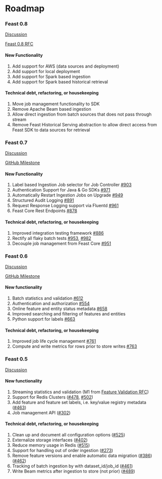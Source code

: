 # Roadmap

### Feast 0.8

[Discussion](https://github.com/feast-dev/feast/issues/1018)

[Feast 0.8 RFC](https://docs.google.com/document/d/1snRxVb8ipWZjCiLlfkR4Oc28p7Fkv_UXjvxBFWjRBj4/edit#heading=h.yvkhw2cuvx5)

#### **New Functionality**

1. Add support for AWS \(data sources and deployment\)
2. Add support for local deployment
3. Add support for Spark based ingestion
4. Add support for Spark based historical retrieval

#### **Technical debt, refactoring, or housekeeping**

1. Move job management functionality to SDK
2. Remove Apache Beam based ingestion
3. Allow direct ingestion from batch sources that does not pass through stream
4. Remove Feast Historical Serving abstraction to allow direct access from Feast SDK to data sources for retrieval

### Feast 0.7

[Discussion](https://github.com/feast-dev/feast/issues/834)

[GitHub Milestone](https://github.com/feast-dev/feast/milestone/4)

#### **New Functionality**

1. Label based Ingestion Job selector for Job Controller [\#903](https://github.com/feast-dev/feast/pull/903)
2. Authentication Support for Java & Go SDKs [\#971](https://github.com/feast-dev/feast/pull/971)
3. Automatically Restart Ingestion Jobs on Upgrade [\#949](https://github.com/feast-dev/feast/pull/949)
4. Structured Audit Logging [\#891](https://github.com/feast-dev/feast/pull/891)
5. Request Response Logging support via Fluentd [\#961](https://github.com/feast-dev/feast/pull/961)
6. Feast Core Rest Endpoints [\#878](https://github.com/feast-dev/feast/pull/878)

#### **Technical debt, refactoring, or housekeeping**

1. Improved integration testing framework [\#886](https://github.com/feast-dev/feast/pull/886)
2. Rectify all flaky batch tests [\#953](https://github.com/feast-dev/feast/pull/953), [\#982](https://github.com/feast-dev/feast/pull/982)
3. Decouple job management from Feast Core [\#951](https://github.com/feast-dev/feast/pull/951)

### Feast 0.6

[Discussion](https://github.com/feast-dev/feast/issues/767)

[GitHub Milestone](https://github.com/feast-dev/feast/milestone/3)

#### New functionality

1. Batch statistics and validation [\#612](https://github.com/feast-dev/feast/pull/612)
2. Authentication and authorization [\#554](https://github.com/feast-dev/feast/pull/554)
3. Online feature and entity status metadata [\#658](https://github.com/feast-dev/feast/pull/658)
4. Improved searching and filtering of features and entities 
5. Python support for labels [\#663](https://github.com/feast-dev/feast/issues/663)

#### Technical debt, refactoring, or housekeeping

1. Improved job life cycle management [\#761](https://github.com/feast-dev/feast/issues/761)
2. Compute and write metrics for rows prior to store writes [\#763](https://github.com/feast-dev/feast/pull/763) 

### Feast 0.5

[Discussion](https://github.com/gojek/feast/issues/527)

#### New functionality

1. Streaming statistics and validation \(M1 from [Feature Validation RFC](https://docs.google.com/document/d/1TPmd7r4mniL9Y-V_glZaWNo5LMXLshEAUpYsohojZ-8/edit)\)
2. Support for Redis Clusters \([\#478](https://github.com/gojek/feast/issues/478), [\#502](https://github.com/gojek/feast/issues/502)\)
3. Add feature and feature set labels, i.e. key/value registry metadata \([\#463](https://github.com/gojek/feast/issues/463)\)
4. Job management API  \([\#302](https://github.com/gojek/feast/issues/302)\)

#### Technical debt, refactoring, or housekeeping

1. Clean up and document all configuration options \([\#525](https://github.com/gojek/feast/issues/525)\)
2. Externalize storage interfaces \([\#402](https://github.com/gojek/feast/issues/402)\)
3. Reduce memory usage in Redis \([\#515](https://github.com/gojek/feast/issues/515)\)
4. Support for handling out of order ingestion \([\#273](https://github.com/gojek/feast/issues/273)\)
5. Remove feature versions and enable automatic data migration \([\#386](https://github.com/gojek/feast/issues/386)\) \([\#462](https://github.com/gojek/feast/issues/462)\)
6. Tracking of batch ingestion by with dataset\_id/job\_id \([\#461](https://github.com/gojek/feast/issues/461)\)
7. Write Beam metrics after ingestion to store \(not prior\) \([\#489](https://github.com/gojek/feast/issues/489)\)

